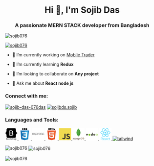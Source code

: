 <h1 align="center">Hi 👋, I'm Sojib Das</h1>
<h3 align="center">A passionate MERN STACK developer from Bangladesh</h3>

<p align="left"> <img src="https://komarev.com/ghpvc/?username=sojib076&label=Profile%20views&color=0e75b6&style=flat" alt="sojib076" /> </p>

<p align="left"> <a href="https://github.com/ryo-ma/github-profile-trophy"><img src="https://github-profile-trophy.vercel.app/?username=sojib076" alt="sojib076" /></a> </p>

- 🔭 I’m currently working on [Moblie Trader](https://eleven-deded.web.app/)

- 🌱 I’m currently learning **Redux**

- 👯 I’m looking to collaborate on **Any project**

- 💬 Ask me about **React node js**

<h3 align="left">Connect with me:</h3>
<p align="left">
<a href="https://linkedin.com/in/sojib-das-076das" target="blank"><img align="center" src="https://raw.githubusercontent.com/rahuldkjain/github-profile-readme-generator/master/src/images/icons/Social/linked-in-alt.svg" alt="sojib-das-076das" height="30" width="40" /></a>
<a href="https://fb.com/https://www.facebook.com/sojibds.sojib" target="blank"><img align="center" src="https://raw.githubusercontent.com/rahuldkjain/github-profile-readme-generator/master/src/images/icons/Social/facebook.svg" alt="sojibds.sojib" height="30" width="40" /></a>
</p>

<h3 align="left">Languages and Tools:</h3>
<p align="left"> <a href="https://getbootstrap.com" target="_blank" rel="noreferrer"> <img src="https://raw.githubusercontent.com/devicons/devicon/master/icons/bootstrap/bootstrap-plain-wordmark.svg" alt="bootstrap" width="40" height="40"/> </a> <a href="https://www.w3schools.com/css/" target="_blank" rel="noreferrer"> <img src="https://raw.githubusercontent.com/devicons/devicon/master/icons/css3/css3-original-wordmark.svg" alt="css3" width="40" height="40"/> </a> <a href="https://expressjs.com" target="_blank" rel="noreferrer"> <img src="https://raw.githubusercontent.com/devicons/devicon/master/icons/express/express-original-wordmark.svg" alt="express" width="40" height="40"/> </a> <a href="https://www.w3.org/html/" target="_blank" rel="noreferrer"> <img src="https://raw.githubusercontent.com/devicons/devicon/master/icons/html5/html5-original-wordmark.svg" alt="html5" width="40" height="40"/> </a> <a href="https://developer.mozilla.org/en-US/docs/Web/JavaScript" target="_blank" rel="noreferrer"> <img src="https://raw.githubusercontent.com/devicons/devicon/master/icons/javascript/javascript-original.svg" alt="javascript" width="40" height="40"/> </a> <a href="https://www.mongodb.com/" target="_blank" rel="noreferrer"> <img src="https://raw.githubusercontent.com/devicons/devicon/master/icons/mongodb/mongodb-original-wordmark.svg" alt="mongodb" width="40" height="40"/> </a> <a href="https://nodejs.org" target="_blank" rel="noreferrer"> <img src="https://raw.githubusercontent.com/devicons/devicon/master/icons/nodejs/nodejs-original-wordmark.svg" alt="nodejs" width="40" height="40"/> </a> <a href="https://reactjs.org/" target="_blank" rel="noreferrer"> <img src="https://raw.githubusercontent.com/devicons/devicon/master/icons/react/react-original-wordmark.svg" alt="react" width="40" height="40"/> </a> <a href="https://tailwindcss.com/" target="_blank" rel="noreferrer"> <img src="https://www.vectorlogo.zone/logos/tailwindcss/tailwindcss-icon.svg" alt="tailwind" width="40" height="40"/> </a> </p>

<p><img align="left" src="https://github-readme-stats.vercel.app/api/top-langs?username=sojib076&show_icons=true&locale=en&layout=compact" alt="sojib076" /></p>

<p>&nbsp;<img align="center" src="https://github-readme-stats.vercel.app/api?username=sojib076&show_icons=true&locale=en" alt="sojib076" /></p>

<p><img align="center" src="https://github-readme-streak-stats.herokuapp.com/?user=sojib076&" alt="sojib076" /></p>
